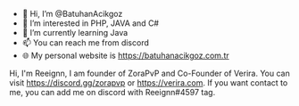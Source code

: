 - 👋 Hi, I’m @BatuhanAcikgoz
- 👀 I’m interested in PHP, JAVA and C#
- 🌱 I’m currently learning Java
- 📫 You can reach me from discord
- 🌐 My personal website is https://batuhanacikgoz.com.tr

Hi, I'm Reeignn, I am founder of ZoraPvP and Co-Founder of Verira. You can visit https://discord.gg/zorapvp or https://verira.com. If you want contact to me, you can add me on discord with Reeignn#4597 tag.
